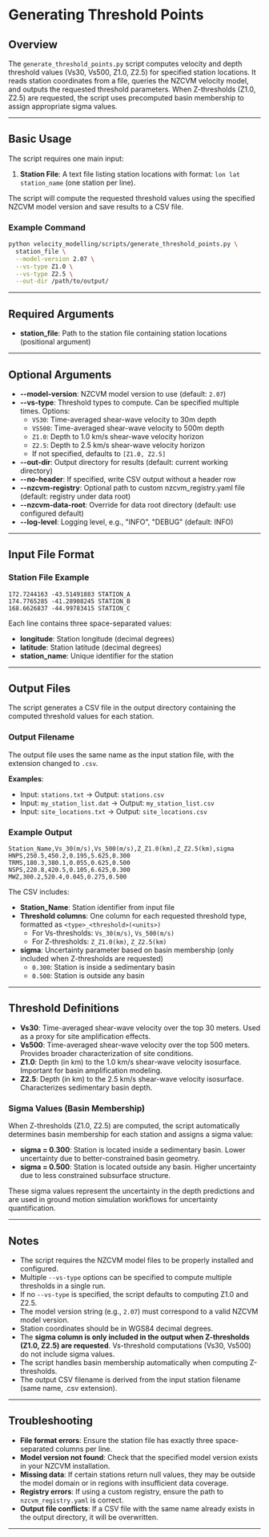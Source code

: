 # Generating Threshold Points

## Overview

The `generate_threshold_points.py` script computes velocity and depth threshold values (Vs30, Vs500, Z1.0, Z2.5) for specified station locations. It reads station coordinates from a file, queries the NZCVM velocity model, and outputs the requested threshold parameters. When Z-thresholds (Z1.0, Z2.5) are requested, the script uses precomputed basin membership to assign appropriate sigma values.

---

## Basic Usage

The script requires one main input:

1. **Station File**: A text file listing station locations with format: `lon lat station_name` (one station per line).

The script will compute the requested threshold values using the specified NZCVM model version and save results to a CSV file.

### Example Command

```bash
python velocity_modelling/scripts/generate_threshold_points.py \
  station_file \
  --model-version 2.07 \
  --vs-type Z1.0 \
  --vs-type Z2.5 \
  --out-dir /path/to/output/
```

---

## Required Arguments

- **station_file**: Path to the station file containing station locations (positional argument)

---

## Optional Arguments

- **--model-version**: NZCVM model version to use (default: `2.07`)
- **--vs-type**: Threshold types to compute. Can be specified multiple times. Options:
  - `VS30`: Time-averaged shear-wave velocity to 30m depth
  - `VS500`: Time-averaged shear-wave velocity to 500m depth
  - `Z1.0`: Depth to 1.0 km/s shear-wave velocity horizon
  - `Z2.5`: Depth to 2.5 km/s shear-wave velocity horizon
  - If not specified, defaults to `[Z1.0, Z2.5]`
- **--out-dir**: Output directory for results (default: current working directory)
- **--no-header**: If specified, write CSV output without a header row
- **--nzcvm-registry**: Optional path to custom nzcvm_registry.yaml file (default: registry under data root)
- **--nzcvm-data-root**: Override for data root directory (default: use configured default)
- **--log-level**: Logging level, e.g., "INFO", "DEBUG" (default: INFO)

---

## Input File Format

### Station File Example

```
172.7244163 -43.51491883 STATION_A
174.7765285 -41.28908245 STATION_B
168.6626837 -44.99783415 STATION_C
```

Each line contains three space-separated values:
- **longitude**: Station longitude (decimal degrees)
- **latitude**: Station latitude (decimal degrees)
- **station_name**: Unique identifier for the station

---

## Output Files

The script generates a CSV file in the output directory containing the computed threshold values for each station.

### Output Filename

The output file uses the same name as the input station file, with the extension changed to `.csv`.

**Examples**: 
- Input: `stations.txt` → Output: `stations.csv`
- Input: `my_station_list.dat` → Output: `my_station_list.csv`
- Input: `site_locations.txt` → Output: `site_locations.csv`

### Example Output

```csv
Station_Name,Vs_30(m/s),Vs_500(m/s),Z_Z1.0(km),Z_Z2.5(km),sigma
HNPS,250.5,450.2,0.195,5.625,0.300
TRMS,180.3,380.1,0.055,0.625,0.500
NSPS,220.8,420.5,0.105,6.625,0.300
MWZ,300.2,520.4,0.045,0.275,0.500
```

The CSV includes:
- **Station_Name**: Station identifier from input file
- **Threshold columns**: One column for each requested threshold type, formatted as `<type>_<threshold>(<units>)`
  - For Vs-thresholds: `Vs_30(m/s)`, `Vs_500(m/s)` 
  - For Z-thresholds: `Z_Z1.0(km)`, `Z_Z2.5(km)`
- **sigma**: Uncertainty parameter based on basin membership (only included when Z-thresholds are requested)
  - `0.300`: Station is inside a sedimentary basin
  - `0.500`: Station is outside any basin

---

## Threshold Definitions

- **Vs30**: Time-averaged shear-wave velocity over the top 30 meters. Used as a proxy for site amplification effects.
- **Vs500**: Time-averaged shear-wave velocity over the top 500 meters. Provides broader characterization of site conditions.
- **Z1.0**: Depth (in km) to the 1.0 km/s shear-wave velocity isosurface. Important for basin amplification modeling.
- **Z2.5**: Depth (in km) to the 2.5 km/s shear-wave velocity isosurface. Characterizes sedimentary basin depth.

### Sigma Values (Basin Membership)

When Z-thresholds (Z1.0, Z2.5) are computed, the script automatically determines basin membership for each station and assigns a sigma value:

- **sigma = 0.300**: Station is located inside a sedimentary basin. Lower uncertainty due to better-constrained basin geometry.
- **sigma = 0.500**: Station is located outside any basin. Higher uncertainty due to less constrained subsurface structure.

These sigma values represent the uncertainty in the depth predictions and are used in ground motion simulation workflows for uncertainty quantification.

---

## Notes

- The script requires the NZCVM model files to be properly installed and configured.
- Multiple `--vs-type` options can be specified to compute multiple thresholds in a single run.
- If no `--vs-type` is specified, the script defaults to computing Z1.0 and Z2.5.
- The model version string (e.g., `2.07`) must correspond to a valid NZCVM model version.
- Station coordinates should be in WGS84 decimal degrees.
- The **sigma column is only included in the output when Z-thresholds (Z1.0, Z2.5) are requested**. Vs-threshold computations (Vs30, Vs500) do not include sigma values.
- The script handles basin membership automatically when computing Z-thresholds.
- The output CSV filename is derived from the input station filename (same name, .csv extension).

---

## Troubleshooting

- **File format errors**: Ensure the station file has exactly three space-separated columns per line.
- **Model version not found**: Check that the specified model version exists in your NZCVM installation.
- **Missing data**: If certain stations return null values, they may be outside the model domain or in regions with insufficient data coverage.
- **Registry errors**: If using a custom registry, ensure the path to `nzcvm_registry.yaml` is correct.
- **Output file conflicts**: If a CSV file with the same name already exists in the output directory, it will be overwritten.

---
